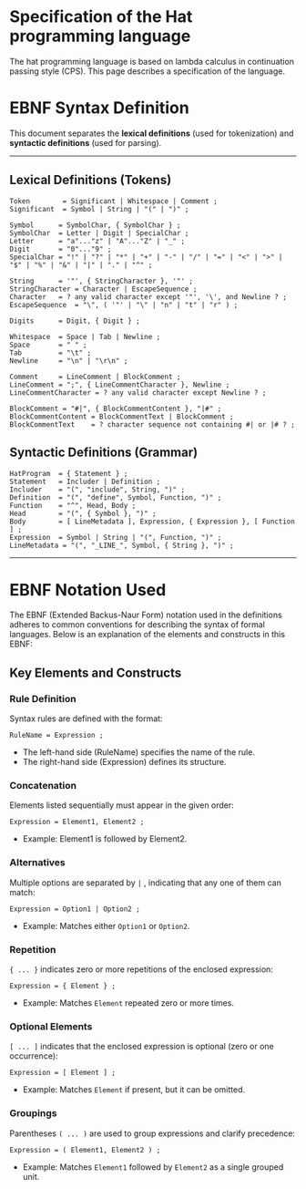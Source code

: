 # Specification of the Hat programming language

The hat programming language is based on lambda calculus in continuation passing style (CPS).
This page describes a specification of the language.

# EBNF Syntax Definition

This document separates the **lexical definitions** (used for tokenization) and **syntactic definitions** (used for parsing).

---

## Lexical Definitions (Tokens)

```ebnf
Token        = Significant | Whitespace | Comment ;
Significant  = Symbol | String | "(" | ")" ;

Symbol      = SymbolChar, { SymbolChar } ;
SymbolChar  = Letter | Digit | SpecialChar ;
Letter      = "a"..."z" | "A"..."Z" | "_" ;
Digit       = "0"..."9" ;
SpecialChar = "!" | "?" | "*" | "+" | "-" | "/" | "=" | "<" | ">" | "$" | "%" | "&" | "|" | "." | "^" ;

String      = '"', { StringCharacter }, '"' ;
StringCharacter = Character | EscapeSequence ;
Character   = ? any valid character except '"', '\', and Newline ? ;
EscapeSequence  = "\", ( '"' | "\" | "n" | "t" | "r" ) ;

Digits      = Digit, { Digit } ;

Whitespace  = Space | Tab | Newline ;
Space       = " " ;
Tab         = "\t" ;
Newline     = "\n" | "\r\n" ;

Comment     = LineComment | BlockComment ;
LineComment = ";", { LineCommentCharacter }, Newline ;
LineCommentCharacter = ? any valid character except Newline ? ;

BlockComment = "#|", { BlockCommentContent }, "|#" ;
BlockCommentContent = BlockCommentText | BlockComment ;
BlockCommentText    = ? character sequence not containing #| or |# ? ;
```

## Syntactic Definitions (Grammar)

```ebnf
HatProgram  = { Statement } ;
Statement   = Includer | Definition ;
Includer    = "(", "include", String, ")" ;
Definition  = "(", "define", Symbol, Function, ")" ;
Function    = "^", Head, Body ;
Head        = "(", { Symbol }, ")" ;
Body        = [ LineMetadata ], Expression, { Expression }, [ Function ] ;
Expression  = Symbol | String | "(", Function, ")" ;
LineMetadata = "(", "_LINE_", Symbol, { String }, ")" ;
```

---

# EBNF Notation Used

The EBNF (Extended Backus-Naur Form) notation used in the definitions adheres to common conventions for describing the syntax of formal languages.
Below is an explanation of the elements and constructs in this EBNF:

## Key Elements and Constructs

### Rule Definition

Syntax rules are defined with the format:

```ebnf
RuleName = Expression ;
```

- The left-hand side (RuleName) specifies the name of the rule.
- The right-hand side (Expression) defines its structure.

### Concatenation

Elements listed sequentially must appear in the given order:

```ebnf
Expression = Element1, Element2 ;
```

- Example: Element1 is followed by Element2.

### Alternatives

Multiple options are separated by `|` , indicating that any one of them can match:

```ebnf
Expression = Option1 | Option2 ;
```

- Example: Matches either `Option1` or `Option2`.

### Repetition

`{ ... }` indicates zero or more repetitions of the enclosed expression:

```ebnf
Expression = { Element } ;
```

- Example: Matches `Element` repeated zero or more times.

### Optional Elements

`[ ... ]` indicates that the enclosed expression is optional (zero or one occurrence):

```ebnf
Expression = [ Element ] ;
```

- Example: Matches `Element` if present, but it can be omitted.

### Groupings
Parentheses `( ... )` are used to group expressions and clarify precedence:

```ebnf
Expression = ( Element1, Element2 ) ;
```

- Example: Matches `Element1` followed by `Element2` as a single grouped unit.

